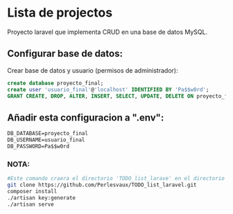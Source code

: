 # Lista de projectos
Proyecto laravel que implementa CRUD en una base de datos MySQL.

## Configurar base de datos:
Crear base de datos y usuario (permisos de administrador):
```sql
create database proyecto_final;
create user 'usuario_final'@'localhost' IDENTIFIED BY 'Pa$$w0rd';
GRANT CREATE, DROP, ALTER, INSERT, SELECT, UPDATE, DELETE ON proyecto_final.* to 'usuario_final'@'localhost';
```

## Añadir esta configuracion a ".env":
```markdown
DB_DATABASE=proyecto_final
DB_USERNAME=usuario_final
DB_PASSWORD=Pa$$w0rd

```

### NOTA:
```bash
#Este comando craera el directorio 'TODO_list_larave' en el directorio actual
git clone https://github.com/Perlesvaux/TODO_list_laravel.git
composer install
./artisan key:generate
./artisan serve
```
